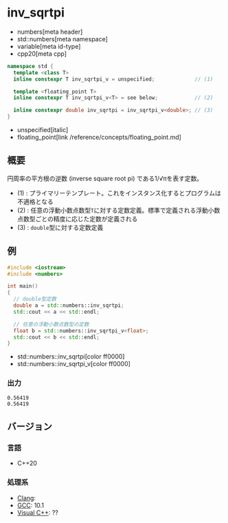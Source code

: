 # inv_sqrtpi
* numbers[meta header]
* std::numbers[meta namespace]
* variable[meta id-type]
* cpp20[meta cpp]

```cpp
namespace std {
  template <class T>
  inline constexpr T inv_sqrtpi_v = unspecified;             // (1)

  template <floating_point T>
  inline constexpr T inv_sqrtpi_v<T> = see below;            // (2)

  inline constexpr double inv_sqrtpi = inv_sqrtpi_v<double>; // (3)
}
```
* unspecified[italic]
* floating_point[link /reference/concepts/floating_point.md]

## 概要
円周率の平方根の逆数 (inverse square root pi) である1/√πを表す定数。

- (1) : プライマリーテンプレート。これをインスタンス化するとプログラムは不適格となる
- (2) : 任意の浮動小数点数型`T`に対する定数定義。標準で定義される浮動小数点数型ごとの精度に応じた定数が定義される
- (3) : `double`型に対する定数定義


## 例
```cpp example
#include <iostream>
#include <numbers>

int main()
{
  // double型定数
  double a = std::numbers::inv_sqrtpi;
  std::cout << a << std::endl;

  // 任意の浮動小数点数型の定数
  float b = std::numbers::inv_sqrtpi_v<float>;
  std::cout << b << std::endl;
}
```
* std::numbers::inv_sqrtpi[color ff0000]
* std::numbers::inv_sqrtpi_v[color ff0000]

### 出力
```
0.56419
0.56419
```

## バージョン
### 言語
- C++20

### 処理系
- [Clang](/implementation.md#clang):
- [GCC](/implementation.md#gcc): 10.1
- [Visual C++](/implementation.md#visual_cpp): ??
